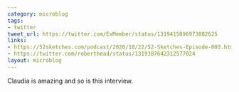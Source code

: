 ```yaml
---
category: microblog
tags:
- twitter
tweet_url: https://twitter.com/ExMember/status/1319415896973082625
links:
- https://52sketches.com/podcast/2020/10/22/52-Sketches-Episode-003.html
- https://twitter.com/roberthead/status/1319387642312577024
layout: microblog
---
```

Claudia is amazing and so is this interview.
